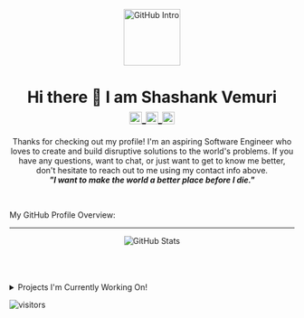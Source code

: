<p align="center">
<img width="100px" src="https://res.cloudinary.com/anuraghazra/image/upload/v1594908242/logo_ccswme.svg" align="center" alt="GitHub Intro" />
</p>
<h1 align="center">Hi there 👋 I am Shashank Vemuri
  <br>
<a href="https://www.linkedin.com/in/shashank-vemuri/">
  <img align="center" alt="Shashank @LinkedIn" width="22px" src="https://cdn.jsdelivr.net/npm/simple-icons@v3/icons/linkedin.svg" />
</a>
  <a href="mailto:shashank.vemuri1@gmail.com">
  <img align="center" alt="Shashank @Mail" width="22px" src="https://cdn.jsdelivr.net/npm/simple-icons@v3/icons/gmail.svg" />
</a>
<a href="https://medium.com/@shashank.vemuri1">
  <img align="center" alt="Shashank @Medium" width="22px" src="https://cdn.jsdelivr.net/npm/simple-icons@v3/icons/medium.svg" />
</a>
</h1>

<p align="center">
Thanks for checking out my profile! I'm an aspiring Software Engineer who loves to create and build disruptive solutions to the world's problems. If you have any questions, want to chat, or just want to get to know me better, don't hesitate to reach out to me using my contact info above.
  <br>
  <b><i>"I want to make the world a better place before I die."</i></b>
</p>

<br>

<div><p>My GitHub Profile Overview:</p></div>

<hr>
<p align="center">
<img src="https://github-readme-stats.vercel.app/api?username=shashankvemuri&count_private=true&show_icons=true" alt="GitHub Stats"/>
<!-- <img src = "https://github-readme-stats.vercel.app/api/top-langs/?username=shashankvemuri&show_icons=true&layout=compact" alt="Most Used Languages"> -->
</p>

<br />
<br />
<br />
<details>
<summary>
  Projects I'm Currently Working On!
</summary>

<br />

[![ReadMe Card](https://github-readme-stats.vercel.app/api/pin/?username=shashankvemuri&repo=Finance)](https://github.com/shashankvemuri/Finance)
[![ReadMe Card](https://github-readme-stats.vercel.app/api/pin/?username=shashankvemuri&repo=InvestmentsTracker)](https://github.com/shashankvemuri/InvestmentsTracker)
[![ReadMe Card](https://github-readme-stats.vercel.app/api/pin/?username=shashankvemuri&repo=shashankvemuri.github.io)](https://github.com/shashankvemuri/shashankvemuri.github.io)
[![ReadMe Card](https://github-readme-stats.vercel.app/api/pin/?username=shashankvemuri&repo=COVID19_Dashboard)](https://github.com/shashankvemuri/COVID19_Dashboard)

<br />

</details>

![visitors](https://visitor-badge.laobi.icu/badge?page_id=shashankvemuri.shashankvemuri)
